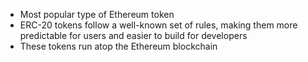 - Most popular type of Ethereum token
- ERC-20 tokens follow a well-known set of rules, making them more predictable for users and easier to build for developers
- These tokens run atop the Ethereum blockchain
